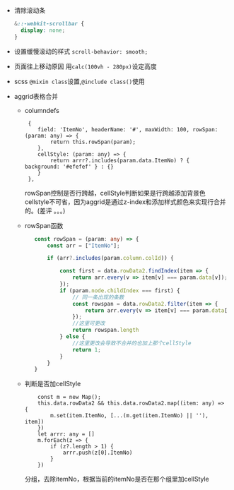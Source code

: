 - 清除滚动条

  ```scss
  &::-webkit-scrollbar {
    display: none;
  }
  ```

- 设置缓慢滚动的样式
    `scroll-behavior: smooth;`

- 页面往上移动原因
用`calc(100vh - 280px)`设定高度

- scss
  `@mixin class`设置,`@include class()`使用

- aggrid表格合并
  - columndefs

    ```tsx
     {
        field: 'ItemNo', headerName: '#', maxWidth: 100, rowSpan: (param: any) => {
            return this.rowSpan(param);
        },
        cellStyle: (param: any) => {
            return arrr?.includes(param.data.ItemNo) ? { background: '#efefef' } : {}
        }
     },
    ```

    rowSpan控制是否行跨越，cellStyle判断如果是行跨越添加背景色
    cellstyle不可省，因为aggrid是通过z-index和添加样式颜色来实现行合并的。(差评  。。。)

  - rowSpan函数

     ```ts
        const rowSpan = (param: any) => {
            const arr = ["ItemNo"];

            if (arr?.includes(param.column.colId)) {

                const first = data.rowData2.findIndex(item => {
                    return arr.every(v => item[v] === param.data[v]);
                });
                if (param.node.childIndex === first) {
                    // 同一条出现的条数
                    const rowspan = data.rowData2.filter(item => {
                        return arr.every(v => item[v] === param.data[v]);
                    });
                    //这里可更改
                    return rowspan.length
                } else {
                    //这里更改会导致不合并的也加上那个cellStyle
                    return 1;
                }
            }
        }
     ```

  - 判断是否加cellStyle

      ```tsx
          const m = new Map();
          this.data.rowData2 && this.data.rowData2.map((item: any) => {
              m.set(item.ItemNo, [...(m.get(item.ItemNo) || ''), item])
          })
          let arrr: any = []
          m.forEach(z => {
              if (z?.length > 1) {
                  arrr.push(z[0].ItemNo)
              }
          })
      ```

      分组，去除itemNo，根据当前的itemNo是否在那个组里加cellStyle